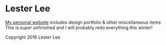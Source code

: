 # Lester Lee
[My personal website](http://www.lesterlee.me) includes design portfolio & other miscellaneous items
This is _super_ unfinished and I will probably redo everything this winter!

Copyright 2016 Lester Lee
